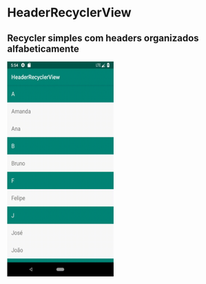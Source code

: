 # HeaderRecyclerView

## Recycler simples com headers organizados alfabeticamente

<img src="recyclerview.gif" width="49%" height="500px">
